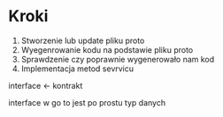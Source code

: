 # Kroki
1. Stworzenie lub update pliku proto
2. Wyegenrowanie kodu na podstawie pliku proto
3. Sprawdzenie czy poprawnie wygenerowało nam kod 
4. Implementacja metod sevrvicu


interface <- kontrakt 

interface w go to jest po prostu typ danych 



